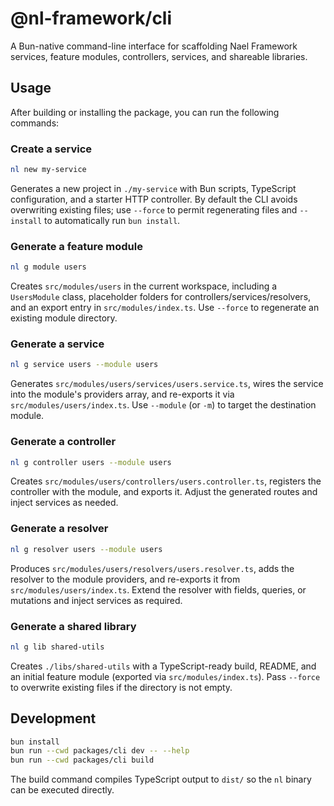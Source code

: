 # @nl-framework/cli

A Bun-native command-line interface for scaffolding Nael Framework services, feature modules, controllers, services, and shareable libraries.

## Usage

After building or installing the package, you can run the following commands:

### Create a service

```bash
nl new my-service
```

Generates a new project in `./my-service` with Bun scripts, TypeScript configuration, and a starter HTTP controller. By default the CLI avoids overwriting existing files; use `--force` to permit regenerating files and `--install` to automatically run `bun install`.

### Generate a feature module

```bash
nl g module users
```

Creates `src/modules/users` in the current workspace, including a `UsersModule` class, placeholder folders for controllers/services/resolvers, and an export entry in `src/modules/index.ts`. Use `--force` to regenerate an existing module directory.

### Generate a service

```bash
nl g service users --module users
```

Generates `src/modules/users/services/users.service.ts`, wires the service into the module's providers array, and re-exports it via `src/modules/users/index.ts`. Use `--module` (or `-m`) to target the destination module.

### Generate a controller

```bash
nl g controller users --module users
```

Creates `src/modules/users/controllers/users.controller.ts`, registers the controller with the module, and exports it. Adjust the generated routes and inject services as needed.

### Generate a resolver

```bash
nl g resolver users --module users
```

Produces `src/modules/users/resolvers/users.resolver.ts`, adds the resolver to the module providers, and re-exports it from `src/modules/users/index.ts`. Extend the resolver with fields, queries, or mutations and inject services as required.

### Generate a shared library

```bash
nl g lib shared-utils
```

Creates `./libs/shared-utils` with a TypeScript-ready build, README, and an initial feature module (exported via `src/modules/index.ts`). Pass `--force` to overwrite existing files if the directory is not empty.

## Development

```bash
bun install
bun run --cwd packages/cli dev -- --help
bun run --cwd packages/cli build
```

The build command compiles TypeScript output to `dist/` so the `nl` binary can be executed directly.
